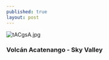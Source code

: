 ```yaml
---
published: true
layout: post
---
```



![tACgsA.jpg](https://i1.lensdump.com/i/tACgsA.jpg)

### Volcán Acatenango - Sky Valley
